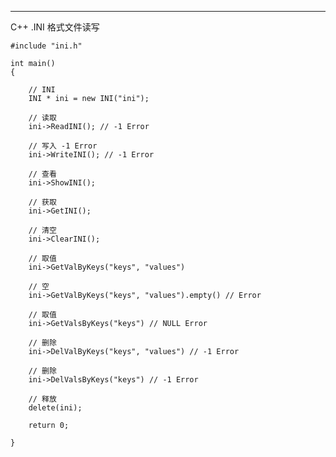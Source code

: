 ------------
C++ .INI 格式文件读写

	#include "ini.h"

	int main()
	{

	    // INI
	    INI * ini = new INI("ini");

	    // 读取
	    ini->ReadINI(); // -1 Error

	    // 写入 -1 Error
	    ini->WriteINI(); // -1 Error

	    // 查看
	    ini->ShowINI();

	    // 获取
	    ini->GetINI();

	    // 清空
	    ini->ClearINI();

	    // 取值
	    ini->GetValByKeys("keys", "values")

	    // 空
	    ini->GetValByKeys("keys", "values").empty() // Error

	    // 取值
	    ini->GetValsByKeys("keys") // NULL Error

	    // 删除
	    ini->DelValByKeys("keys", "values") // -1 Error

	    // 删除
	    ini->DelValsByKeys("keys") // -1 Error

	    // 释放
	    delete(ini);

	    return 0;

	}
